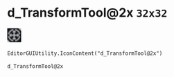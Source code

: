 # d_TransformTool@2x `32x32`
<img src="/img/d_TransformTool.png" width=32 height=32>

``` CSharp
EditorGUIUtility.IconContent("d_TransformTool@2x")
```
```
d_TransformTool@2x
```
